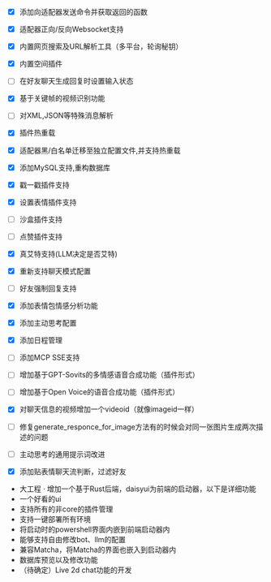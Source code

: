 - [x] 添加向适配器发送命令并获取返回的函数
- [x] 适配器正向/反向Websocket支持
- [x] 内置网页搜索及URL解析工具（多平台，轮询秘钥）
- [x] 内置空间插件
- [ ] 在好友聊天生成回复时设置输入状态
- [x] 基于关键帧的视频识别功能
- [ ] 对XML,JSON等特殊消息解析
- [x] 插件热重载
- [x] 适配器黑/白名单迁移至独立配置文件,并支持热重载
- [x] 添加MySQL支持,重构数据库
- [x] 戳一戳插件支持
- [x] 设置表情插件支持
- [ ] 沙盒插件支持
- [ ] 点赞插件支持
- [x] 真艾特支持(LLM决定是否艾特)
- [x] 重新支持聊天模式配置
- [ ] 好友强制回复支持
- [x] 添加表情包情感分析功能
- [x] 添加主动思考配置
- [x] 添加日程管理
- [ ] 添加MCP SSE支持
- [ ] 增加基于GPT-Sovits的多情感语音合成功能（插件形式）
- [ ] 增加基于Open Voice的语音合成功能（插件形式）
- [x] 对聊天信息的视频增加一个videoid（就像imageid一样）
- [ ] 修复generate_responce_for_image方法有的时候会对同一张图片生成两次描述的问题
- [ ] 主动思考的通用提示词改进
- [x] 添加贴表情聊天流判断，过滤好友


- 大工程
· 增加一个基于Rust后端，daisyui为前端的启动器，以下是详细功能
- 一个好看的ui
- 支持所有的非core的插件管理
- 支持一键部署所有环境
- 将启动时的powershell界面内嵌到前端启动器内
- 能够支持自由修改bot、llm的配置
- 兼容Matcha，将Matcha的界面也嵌入到启动器内
- 数据库预览以及修改功能
- （待确定）Live 2d chat功能的开发